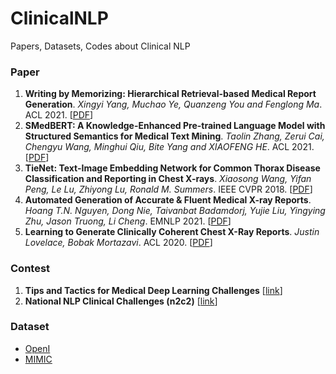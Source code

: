 # ClinicalNLP
Papers, Datasets, Codes about Clinical NLP

### Paper
1. **Writing by Memorizing: Hierarchical Retrieval-based Medical Report Generation**. *Xingyi Yang, Muchao Ye, Quanzeng You and Fenglong Ma*. ACL 2021. [[PDF](https://aclanthology.org/2021.acl-long.387/)]
2. **SMedBERT: A Knowledge-Enhanced Pre-trained Language Model with Structured Semantics for Medical Text Mining**. *Taolin Zhang, Zerui Cai, Chengyu Wang, Minghui Qiu, Bite Yang and XIAOFENG HE*. ACL 2021. [[PDF](https://aclanthology.org/2021.acl-long.457/)]
3. **TieNet: Text-Image Embedding Network for Common Thorax Disease Classification and Reporting in Chest X-rays**. *Xiaosong Wang, Yifan Peng, Le Lu, Zhiyong Lu, Ronald M. Summers*. IEEE CVPR 2018. [[PDF](https://arxiv.org/abs/1801.04334#)]
4. **Automated Generation of Accurate & Fluent Medical X-ray Reports**. *Hoang T.N. Nguyen, Dong Nie, Taivanbat Badamdorj, Yujie Liu, Yingying Zhu, Jason Truong, Li Cheng*. EMNLP 2021. [[PDF](https://arxiv.org/abs/2108.12126)]
5. **Learning to Generate Clinically Coherent Chest X-Ray Reports**. *Justin Lovelace, Bobak Mortazavi*. ACL 2020. [[PDF](https://aclanthology.org/2020.findings-emnlp.110/)]

### Contest
1. **Tips and Tactics for Medical Deep Learning Challenges** [[link](https://medium.com/@GorkemPolat/tips-and-tactics-for-medical-deep-learning-challenges-99c40e94d709)]
2. **National NLP Clinical Challenges (n2c2)** [[link](https://n2c2.dbmi.hms.harvard.edu/about-n2c2)]

### Dataset
- [OpenI](https://openi.nlm.nih.gov/)
- [MIMIC](https://physionet.org/content/mimiciii-demo/1.4/)
